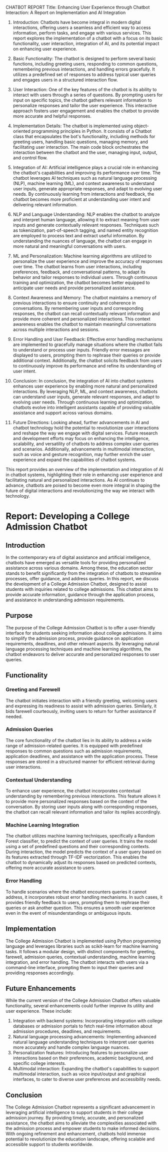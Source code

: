 CHATBOT REPORT 
Title: Enhancing User Experience through Chatbot Interaction: A Report on Implementation and AI Integration

1. Introduction:
   Chatbots have become integral in modern digital interactions, offering users a seamless and efficient way to access information, perform tasks, and engage with various services. This report explores the implementation of a chatbot with a focus on its basic functionality, user interaction, integration of AI, and its potential impact on enhancing user experience.

2. Basic Functionality:
   The chatbot is designed to perform several basic functions, including greeting users, responding to common questions, remembering previous interactions, and handling errors gracefully. It utilizes a predefined set of responses to address typical user queries and engages users in a structured interaction flow.

3. User Interaction:
   One of the key features of the chatbot is its ability to interact with users through a series of questions. By prompting users for input on specific topics, the chatbot gathers relevant information to personalize responses and tailor the user experience. This interactive approach fosters user engagement and enables the chatbot to provide more accurate and helpful responses.

4. Implementation Details:
   The chatbot is implemented using object-oriented programming principles in Python. It consists of a Chatbot class that encapsulates the bot's functionality, including methods for greeting users, handling basic questions, managing memory, and facilitating user interaction. The main code block orchestrates the interaction between the chatbot and the user, managing input, output, and control flow.

5. Integration of AI:
   Artificial intelligence plays a crucial role in enhancing the chatbot's capabilities and improving its performance over time. The chatbot leverages AI techniques such as natural language processing (NLP), machine learning (ML), and context awareness to understand user inputs, generate appropriate responses, and adapt to evolving user needs. By continuously learning from interactions and feedback, the chatbot becomes more proficient at understanding user intent and delivering relevant information.

6. NLP and Language Understanding:
   NLP enables the chatbot to analyze and interpret human language, allowing it to extract meaning from user inputs and generate contextually relevant responses. Techniques such as tokenization, part-of-speech tagging, and named entity recognition are employed to process text and extract useful information. By understanding the nuances of language, the chatbot can engage in more natural and meaningful conversations with users.

7. ML and Personalization:
   Machine learning algorithms are utilized to personalize the user experience and improve the accuracy of responses over time. The chatbot learns from user interactions, including preferences, feedback, and conversational patterns, to adapt its behavior and tailor responses to individual users. Through continuous training and optimization, the chatbot becomes better equipped to anticipate user needs and provide personalized assistance.

8. Context Awareness and Memory:
   The chatbot maintains a memory of previous interactions to ensure continuity and coherence in conversations. By remembering user inputs and corresponding responses, the chatbot can recall contextually relevant information and provide more coherent and personalized interactions. This context awareness enables the chatbot to maintain meaningful conversations across multiple interactions and sessions.

9. Error Handling and User Feedback:
   Effective error handling mechanisms are implemented to gracefully manage situations where the chatbot fails to understand or process user inputs. Friendly error messages are displayed to users, prompting them to rephrase their queries or provide additional context. Additionally, the chatbot solicits feedback from users to continuously improve its performance and refine its understanding of user intent.

10. Conclusion:
    In conclusion, the integration of AI into chatbot systems enhances user experience by enabling more natural and personalized interactions. By leveraging NLP, ML, and context awareness, chatbots can understand user inputs, generate relevant responses, and adapt to evolving user needs. Through continuous learning and optimization, chatbots evolve into intelligent assistants capable of providing valuable assistance and support across various domains.

11. Future Directions:
    Looking ahead, further advancements in AI and chatbot technology hold the potential to revolutionize user interactions and reshape the way we engage with digital services. Future research and development efforts may focus on enhancing the intelligence, scalability, and versatility of chatbots to address complex user queries and scenarios. Additionally, advancements in multimodal interaction, such as voice and gesture recognition, may further enrich the user experience and expand the capabilities of chatbot systems.

This report provides an overview of the implementation and integration of AI in chatbot systems, highlighting their role in enhancing user experience and facilitating natural and personalized interactions. As AI continues to advance, chatbots are poised to become even more integral in shaping the future of digital interactions and revolutionizing the way we interact with technology.

# Report: Developing a College Admission Chatbot

## Introduction
In the contemporary era of digital assistance and artificial intelligence, chatbots have emerged as versatile tools for providing personalized assistance across various domains. Among these, the education sector stands to benefit significantly from the integration of chatbots to streamline processes, offer guidance, and address queries. In this report, we discuss the development of a College Admission Chatbot, designed to assist students with inquiries related to college admissions. This chatbot aims to provide accurate information, guidance through the application process, and assistance in understanding admission requirements.

## Purpose
The purpose of the College Admission Chatbot is to offer a user-friendly interface for students seeking information about college admissions. It aims to simplify the admission process, provide guidance on application requirements, deadlines, and other relevant aspects. By leveraging natural language processing techniques and machine learning algorithms, the chatbot endeavors to deliver accurate and personalized responses to user queries.

## Functionality
### Greeting and Farewell
The chatbot initiates interaction with a friendly greeting, welcoming users and expressing its readiness to assist with admission queries. Similarly, it bids farewell courteously, inviting users to return for further assistance if needed.

### Admission Queries
The core functionality of the chatbot lies in its ability to address a wide range of admission-related queries. It is equipped with predefined responses to common questions such as admission requirements, application deadlines, and assistance with the application process. These responses are stored in a structured manner for efficient retrieval during user interactions.

### Contextual Understanding
To enhance user experience, the chatbot incorporates contextual understanding by remembering previous interactions. This feature allows it to provide more personalized responses based on the context of the conversation. By storing user inputs along with corresponding responses, the chatbot can recall relevant information and tailor its replies accordingly.

### Machine Learning Integration
The chatbot utilizes machine learning techniques, specifically a Random Forest classifier, to predict the context of user queries. It trains the model using a set of predefined questions and their corresponding contexts. During interaction, the model predicts the context of a user query based on its features extracted through TF-IDF vectorization. This enables the chatbot to dynamically adjust its responses based on predicted contexts, offering more accurate assistance to users.

### Error Handling
To handle scenarios where the chatbot encounters queries it cannot address, it incorporates robust error handling mechanisms. In such cases, it provides friendly feedback to users, prompting them to rephrase their queries or ask another question. This ensures a smooth user experience even in the event of misunderstandings or ambiguous inputs.

## Implementation
The College Admission Chatbot is implemented using Python programming language and leverages libraries such as scikit-learn for machine learning tasks. It follows a modular design, with distinct components for greeting, farewell, admission queries, contextual understanding, machine learning integration, and error handling. The chatbot interacts with users via a command-line interface, prompting them to input their queries and providing responses accordingly.

## Future Enhancements
While the current version of the College Admission Chatbot offers valuable functionality, several enhancements could further improve its utility and user experience. These include:
1. Integration with backend systems: Incorporating integration with college databases or admission portals to fetch real-time information about admission procedures, deadlines, and requirements.
2. Natural language processing advancements: Implementing advanced natural language understanding techniques to interpret user queries more accurately and handle complex language nuances.
3. Personalization features: Introducing features to personalize user interactions based on their preferences, academic background, and specific college interests.
4. Multimodal interaction: Expanding the chatbot's capabilities to support multimodal interaction, such as voice input/output and graphical interfaces, to cater to diverse user preferences and accessibility needs.

## Conclusion
The College Admission Chatbot represents a significant advancement in leveraging artificial intelligence to support students in their college admission journey. By providing timely, accurate, and personalized assistance, the chatbot aims to alleviate the complexities associated with the admission process and empower students to make informed decisions. With ongoing refinement and enhancement, chatbots hold immense potential to revolutionize the education landscape, offering scalable and accessible support to students worldwide.
